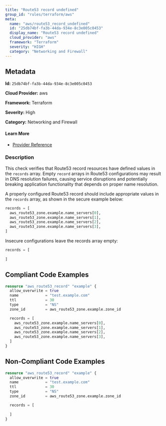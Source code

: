 ```yaml
---
title: "Route53 record undefined"
group_id: "rules/terraform/aws"
meta:
  name: "aws/route53_record_undefined"
  id: "25db74bf-fa3b-44da-934e-8c3e005c0453"
  display_name: "Route53 record undefined"
  cloud_provider: "aws"
  framework: "Terraform"
  severity: "HIGH"
  category: "Networking and Firewall"
---
```

## Metadata

**Id:** `25db74bf-fa3b-44da-934e-8c3e005c0453`

**Cloud Provider:** aws

**Framework:** Terraform

**Severity:** High

**Category:** Networking and Firewall

#### Learn More

 - [Provider Reference](https://registry.terraform.io/providers/hashicorp/aws/latest/docs/resources/route53_record)

### Description

 This check verifies that Route53 record resources have defined values in the `records` array. Empty `record` arrays in Route53 configurations may result in DNS resolution failures, causing service disruptions and potentially breaking application functionality that depends on proper name resolution.

A properly configured Route53 record should include appropriate values in the `records` array, as shown in the secure example below:

```terraform
records = [
  aws_route53_zone.example.name_servers[0],
  aws_route53_zone.example.name_servers[1],
  aws_route53_zone.example.name_servers[2],
  aws_route53_zone.example.name_servers[3],
]
```

Insecure configurations leave the records array empty:

```terraform
records = [
  
]
```


## Compliant Code Examples
```tf
resource "aws_route53_record" "example" {
  allow_overwrite = true
  name            = "test.example.com"
  ttl             = 30
  type            = "NS"
  zone_id         = aws_route53_zone.example.zone_id

  records = [
    aws_route53_zone.example.name_servers[0],
    aws_route53_zone.example.name_servers[1],
    aws_route53_zone.example.name_servers[2],
    aws_route53_zone.example.name_servers[3],
  ]
}
```
## Non-Compliant Code Examples
```tf
resource "aws_route53_record" "example" {
  allow_overwrite = true
  name            = "test.example.com"
  ttl             = 30
  type            = "NS"
  zone_id         = aws_route53_zone.example.zone_id

  records = [
    
  ]
}
```